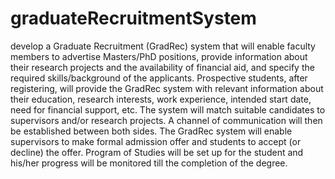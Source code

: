 # graduateRecruitmentSystem

develop a Graduate Recruitment (GradRec) system that will enable faculty members to advertise Masters/PhD positions, provide information about their research projects and the availability of financial aid, and specify the required skills/background of the applicants. Prospective students, after registering, will provide the GradRec system with relevant information about their education, research interests, work experience, intended start date, need for financial support, etc. The system will match suitable candidates to supervisors and/or research projects. A channel of communication will then be established between both sides. The GradRec system will enable supervisors to make formal admission offer and students to accept (or decline) the offer. Program of Studies will be set up for the student and his/her progress will be monitored till the completion of the degree.

